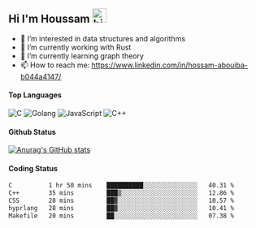 ## Hi I'm Houssam <img src="https://user-images.githubusercontent.com/1303154/88677602-1635ba80-d120-11ea-84d8-d263ba5fc3c0.gif" width="28px" alt="hi">

- 👀 I’m interested in data structures and algorithms
- 🔭 I’m currently working with Rust
- 🌱 I’m currently learning graph theory
- 📫 How to reach me: https://www.linkedin.com/in/hossam-abouiba-b044a4147/

#### Top Languages

![C](https://img.shields.io/badge/c-%2300599C.svg?style=for-the-badge&logo=c&logoColor=white)
![Golang](https://img.shields.io/badge/go-blue?style=for-the-badge&logo=Goland)
![JavaScript](https://img.shields.io/badge/javascript-%23323330.svg?style=for-the-badge&logo=javascript&logoColor=%23F7DF1E)
![C++](https://img.shields.io/badge/C%2B%2B-blue?style=for-the-badge&logo=C%2B%2B)


#### Github Status
[![Anurag's GitHub stats](https://github-readme-stats.vercel.app/api?username=0xhoussam&theme=tokyonight)](https://github.com/anuraghazra/github-readme-stats)

#### Coding Status
<!--START_SECTION:waka-->

```txt
C          1 hr 50 mins    ██████████░░░░░░░░░░░░░░░   40.31 %
C++        35 mins         ███▒░░░░░░░░░░░░░░░░░░░░░   12.86 %
CSS        28 mins         ██▓░░░░░░░░░░░░░░░░░░░░░░   10.57 %
hyprlang   28 mins         ██▓░░░░░░░░░░░░░░░░░░░░░░   10.41 %
Makefile   20 mins         ██░░░░░░░░░░░░░░░░░░░░░░░   07.38 %
```

<!--END_SECTION:waka-->
